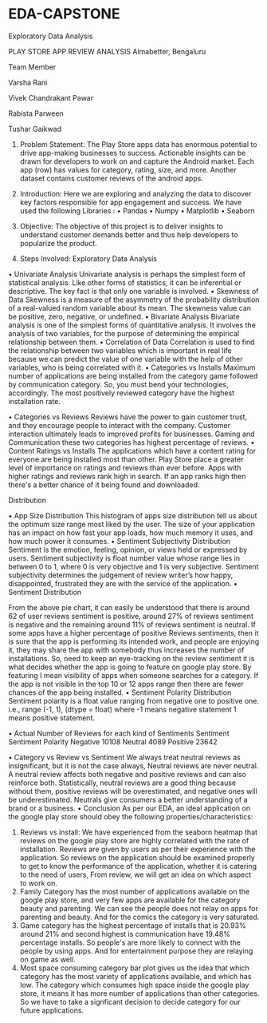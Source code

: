 # EDA-CAPSTONE

Exploratory Data Analysis

PLAY STORE APP REVIEW ANALYSIS
Almabetter, Bengaluru


Team Member

Varsha Rani	

Vivek Chandrakant Pawar

Rabista Parween	

Tushar Gaikwad



1.	Problem Statement:
The Play Store apps data has enormous potential to drive app-making businesses to success. Actionable insights can be drawn for developers to work on and capture the Android market.
Each app (row) has values for category, rating, size, and more. Another dataset contains customer reviews of the android apps.

2.	Introduction:
Here we are exploring and analyzing the data to discover key factors responsible for app engagement and success.
We have used the following Libraries :
•	Pandas
•	Numpy
•	Matplotlib
•	Seaborn

3.	Objective:
The objective of this project is to deliver insights to understand customer demands better and thus help developers to popularize the product.

4.	Steps Involved:
Exploratory Data Analysis

•	Univariate Analysis
Univariate analysis is perhaps the simplest form of statistical analysis. Like other forms of statistics, it can be inferential or descriptive. The key fact is that only one variable is involved.
•	Skewness of Data
Skewness is a measure of the asymmetry of the probability distribution of a real-valued random variable about its mean. The skewness value can be positive, zero, negative, or undefined.
•	Bivariate Analysis
Bivariate analysis is one of the simplest forms of quantitative analysis. It involves the analysis of two variables, for the purpose of determining the empirical relationship between them.
•	Correlation of Data
Correlation is used to find the relationship between two variables which is important in real life because we can predict the value of one variable with the help of other variables, who is being correlated with it.
•	Categories vs Installs
Maximum number of applications are being installed from the category game followed by communication category. So, you must bend your technologies, accordingly.
The most positively reviewed category have the highest installation rate.

•	Categories vs Reviews
Reviews have the power to gain customer trust, and they encourage people to interact with the company. Customer interaction ultimately leads to improved profits for businesses. Gaming and Communication these two categories has highest percentage of reviews.
•	Content Ratings vs Installs
The applications which have a content rating for everyone are being installed most than other. Play Store place a greater level of importance on ratings and reviews than ever before. Apps with higher ratings and reviews rank high in search. If an app ranks high then there's a better chance of it being found and downloaded.


Distribution

•	App Size Distribution
This histogram of apps size distribution tell us about the optimum size range most liked by the user. The size of your application has an impact on how fast your app loads, how much memory it uses, and how much power it consumes. 
•	Sentiment Subjectivity Distribution
Sentiment is the emotion, feeling, opinion, or views held or expressed by users. Sentiment subjectivity is float number value whose range lies in between 0 to 1, where 0 is very objective and 1 is very subjective. Sentiment subjectivity determines the judgement of review writer’s how happy, disappointed, frustrated they are with the service of the application. 
•	Sentiment Distribution
 
From the above pie chart, it can easily be understood that there is around 62 of user reviews sentiment is positive, around 27% of reviews sentiment is negative and the remaining around 11% of reviews sentiment is neutral. If some apps have a higher percentage of positive Reviews sentiments, then it is sure that the app is performing its intended work, and people are enjoying it, they may share the app with somebody thus increases the number of installations. So, need to keep an eye-tracking on the review sentiment it is what decides whether the app is going to feature on google play store. By featuring I mean visibility of apps when someone searches for a category. If the app is not visible in the top 10 or 12 apps range then there are fewer chances of the app being installed.
•	Sentiment Polarity Distribution
Sentiment polarity is a float value ranging from negative one to positive one. i.e., range (-1, 1), (dtype = float) where -1 means negative statement 1 means positive statement.

•	Actual Number of Reviews for each kind of Sentiments
Sentiment	Sentiment Polarity
Negative	10108
Neutral	4089
Positive	23642

•	Category vs Review vs Sentiment
We always treat neutral reviews as insignificant, but it is not the case always,  Neutral reviews are never neutral. A neutral review affects both negative and positive reviews and can also reinforce both. Statistically, neutral reviews are a good thing because without them, positive reviews will be overestimated, and negative ones will be underestimated. Neutrals give consumers a better understanding of a brand or a business.
•	Conclusion
As per our EDA, an ideal application on the google play store should obey the following properties/characteristics:
1.	Reviews vs install: We have experienced from the seaborn heatmap that reviews on the google play store are highly correlated with the rate of installation. Reviews are given by users as per their experience with the application. So reviews on the application should be examined properly to get to know the performance of the application, whether it is catering to the need of users, From review, we will get an idea on which aspect to work on.
2.	Family Category has the most number of applications available on the google play store, and very few apps are available for the category beauty and parenting. We can see the people does not relay on apps for parenting and beauty. And for the comics the category is very saturated.
3.	Game category has the highest percentage of installs that is 20.93% around 21% and second highest is communication have 19.48% percentage installs. So people's are more likely to connect with the people by using apps. And for entertainment purpose they are relaying on game as well.
4.	Most space consuming category bar plot gives us the idea that which category has the most variety of applications available, and which has low. The category which consumes high space inside the google play store, it means it has more number of applications than other categories. So we have to take a signficant decision to decide category for our future applications.













